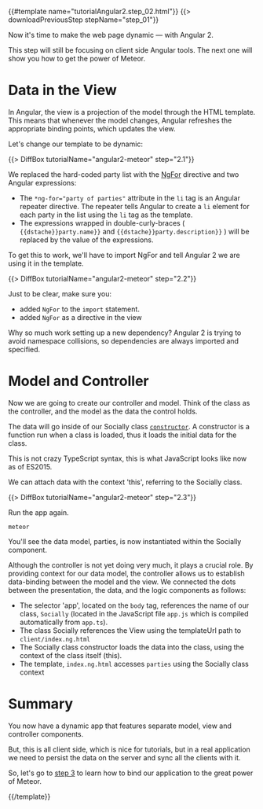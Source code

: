 {{#template name="tutorialAngular2.step_02.html"}}
{{> downloadPreviousStep stepName="step_01"}}
    
Now it's time to make the web page dynamic — with Angular 2.

This step will still be focusing on client side Angular tools. The next one will show you how to get the power of Meteor.

# Data in the View

In Angular, the view is a projection of the model through the HTML template. This means that whenever the model changes, Angular refreshes the appropriate binding points, which updates the view.

Let's change our template to be dynamic:

{{> DiffBox tutorialName="angular2-meteor" step="2.1"}}

We replaced the hard-coded party list with the [NgFor](https://angular.io/docs/js/latest/api/directives/NgFor-class.html) directive and two Angular expressions:

* The `*ng-for="party of parties"` attribute in the `li` tag is an Angular repeater directive. The repeater tells Angular to create a `li` element for each party in the list using the `li` tag as the template.
* The expressions wrapped in double-curly-braces ( `{{dstache}}party.name}}` and `{{dstache}}party.description}}` ) will be replaced by the value of the expressions.

To get this to work, we'll have to import NgFor and tell Angular 2 we are using it in the template.

{{> DiffBox tutorialName="angular2-meteor" step="2.2"}}

Just to be clear, make sure you:

- added `NgFor` to the `import` statement.
- added `NgFor` as a directive in the view

Why so much work setting up a new dependency? Angular 2 is trying to avoid namespace collisions, so dependencies are always imported and specified.

# Model and Controller

Now we are going to create our controller and model. Think of the class as the controller, and the model as the data the control holds.

The data will go inside of our Socially class [`constructor`](https://developer.mozilla.org/en-US/docs/Web/JavaScript/Reference/Classes/constructor). A constructor is a function run when a class is loaded, thus it loads the initial data for the class.

This is not crazy TypeScript syntax, this is what JavaScript looks like now as of ES2015.

We can attach data with the context 'this', referring to the Socially class.

{{> DiffBox tutorialName="angular2-meteor" step="2.3"}}

Run the app again.

    meteor

You'll see the data model, parties, is now instantiated within the Socially component.

Although the controller is not yet doing very much, it plays a crucial role. By providing context for our data model, the controller allows us to establish data-binding between the model and the view. We connected the dots between the presentation, the data, and the logic components as follows:

- The selector 'app', located on the `body` tag, references the name of our class, `Socially` (located in the JavaScript file `app.js` which is compiled automatically from `app.ts`).
- The class Socially references the View using the templateUrl path to `client/index.ng.html`
- The Socially class constructor loads the data into the class, using the context of the class itself (this).
- The template, `index.ng.html` accesses `parties` using the Socially class context

# Summary

You now have a dynamic app that features separate model, view and controller components.

But, this is all client side, which is nice for tutorials, but in a real application we need to persist the data on the server and sync all the clients with it.

So, let's go to [step 3](/tutorial/step_03) to learn how to bind our application to the great power of Meteor.

{{/template}}
